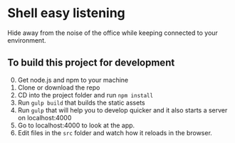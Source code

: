 # Shell easy listening

Hide away from the noise of the office while keeping connected to your environment.

## To build this project for development

0. Get node.js and npm to your machine
1. Clone or download the repo
2. CD into the project folder and run `npm install`
3. Run `gulp build` that builds the static assets
4. Run `gulp` that will help you to develop quicker and it also starts a server on localhost:4000
5. Go to localhost:4000 to look at the app.
6. Edit files in the `src` folder and watch how it reloads in the browser.
